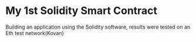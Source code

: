 # My 1st Solidity Smart Contract
Building an application using the Solidity software, results were tested on an Eth test network(Kovan)
